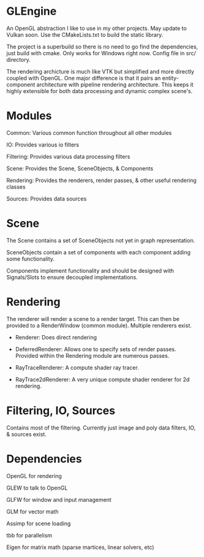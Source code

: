 # GLEngine
An OpenGL abstraction I like to use in my other projects. May update to Vulkan soon. Use the CMakeLists.txt to build the static library.

The project is a superbuild so there is no need to go find the dependencies, just build with cmake. Only works for Windows right now. Config file in src/ directory.

The rendering archicture is much like VTK but simplified and more directly coupled with OpenGL. One major difference is that it pairs an entity-component architecture with pipeline rendering architecture. This keeps it highly extensible for both data processing and dynamic complex scene's.

# Modules

Common: Various common function throughout all other modules

IO: Provides various io filters

Filtering: Provides various data processing filters

Scene: Provides the Scene, SceneObjects, & Components

Rendering: Provides the renderers, render passes, & other useful rendering classes

Sources: Provides data sources

# Scene

The Scene contains a set of SceneObjects not yet in graph representation.

SceneObjects contain a set of components with each component adding some functionality.

Components implement functionality and should be designed with Signals/Slots to ensure decoupled implementations.

# Rendering

The renderer will render a scene to a render target. This can then be provided to a RenderWindow (common module). Multiple renderers exist.
 
 * Renderer: Does direct rendering

 * DeferredRenderer: Allows one to specify sets of render passes. Provided within the Rendering module are numerous passes.

 * RayTraceRenderer: A compute shader ray tracer.

 * RayTrace2dRenderer: A very unique compute shader renderer for 2d rendering.

# Filtering, IO, Sources

Contains most of the filtering. Currently just image and poly data filters, IO, & sources exist.

# Dependencies

OpenGL for rendering

GLEW to talk to OpenGL

GLFW for window and input management

GLM for vector math

Assimp for scene loading

tbb for parallelism

Eigen for matrix math (sparse martices, linear solvers, etc)